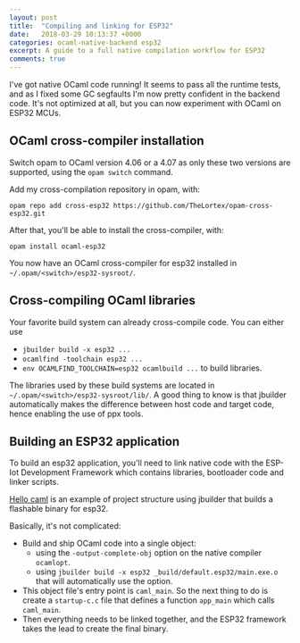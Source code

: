 ```yaml
---
layout: post
title:  "Compiling and linking for ESP32"
date:   2018-03-29 10:13:37 +0000
categories: ocaml-native-backend esp32
excerpt: A guide to a full native compilation workflow for ESP32
comments: true
---
```

I've got native OCaml code running! It seems to pass all the runtime tests, and as I fixed some GC segfaults I'm now pretty confident in the backend code. 
It's not optimized at all, but you can now experiment with OCaml on ESP32 MCUs. 

## OCaml cross-compiler installation

Switch opam to OCaml version 4.06 or a 4.07 as only these two versions are supported, using the `opam switch` command.

Add my cross-compilation repository in opam, with:
```
opam repo add cross-esp32 https://github.com/TheLortex/opam-cross-esp32.git
```
After that, you'll be able to install the cross-compiler, with:
```
opam install ocaml-esp32
```

You now have an OCaml cross-compiler for esp32 installed in `~/.opam/<switch>/esp32-sysroot/`. 

## Cross-compiling OCaml libraries

Your favorite build system can already cross-compile code. You can either use
* `jbuilder build -x esp32 ...`
* `ocamlfind -toolchain esp32 ...`
* `env OCAMLFIND_TOOLCHAIN=esp32 ocamlbuild ...`
to build libraries.

The libraries used by these build systems are located in `~/.opam/<switch>/esp32-sysroot/lib/`. A good thing to know is that jbuilder automatically makes the difference between host code and target code, hence enabling the use of ppx tools. 

## Building an ESP32 application

To build an esp32 application, you'll need to link native code with the ESP-Iot Development Framework which contains libraries, bootloader code and linker scripts. 

[Hello caml](https://github.com/TheLortex/hello_caml) is an example of project structure using jbuilder that builds a flashable binary for esp32. 

Basically, it's not complicated:
* Build and ship OCaml code into a single object:
  - using the `-output-complete-obj` option on the native compiler `ocamlopt`.
  - using `jbuilder build -x esp32 _build/default.esp32/main.exe.o` that will automatically use the option.
* This object file's entry point is `caml_main`. So the next thing to do is create a `startup-c.c` file that defines a function `app_main` which calls `caml_main`. 
* Then everything needs to be linked together, and the ESP32 framework takes the lead to create the final binary. 